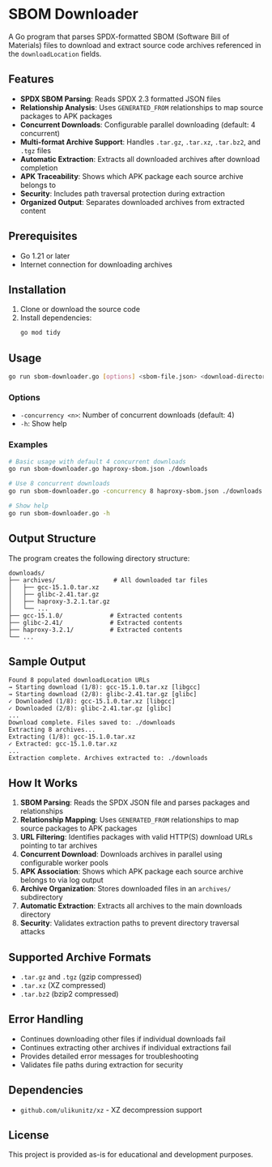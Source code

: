 # SBOM Downloader

A Go program that parses SPDX-formatted SBOM (Software Bill of Materials) files to download and extract source code archives referenced in the `downloadLocation` fields.

## Features

- **SPDX SBOM Parsing**: Reads SPDX 2.3 formatted JSON files
- **Relationship Analysis**: Uses `GENERATED_FROM` relationships to map source packages to APK packages
- **Concurrent Downloads**: Configurable parallel downloading (default: 4 concurrent)
- **Multi-format Archive Support**: Handles `.tar.gz`, `.tar.xz`, `.tar.bz2`, and `.tgz` files
- **Automatic Extraction**: Extracts all downloaded archives after download completion
- **APK Traceability**: Shows which APK package each source archive belongs to
- **Security**: Includes path traversal protection during extraction
- **Organized Output**: Separates downloaded archives from extracted content

## Prerequisites

- Go 1.21 or later
- Internet connection for downloading archives

## Installation

1. Clone or download the source code
2. Install dependencies:
   ```bash
   go mod tidy
   ```

## Usage

```bash
go run sbom-downloader.go [options] <sbom-file.json> <download-directory>
```

### Options

- `-concurrency <n>`: Number of concurrent downloads (default: 4)
- `-h`: Show help

### Examples

```bash
# Basic usage with default 4 concurrent downloads
go run sbom-downloader.go haproxy-sbom.json ./downloads

# Use 8 concurrent downloads
go run sbom-downloader.go -concurrency 8 haproxy-sbom.json ./downloads

# Show help
go run sbom-downloader.go -h
```

## Output Structure

The program creates the following directory structure:

```
downloads/
├── archives/                # All downloaded tar files
│   ├── gcc-15.1.0.tar.xz
│   ├── glibc-2.41.tar.gz
│   ├── haproxy-3.2.1.tar.gz
│   └── ...
├── gcc-15.1.0/             # Extracted contents
├── glibc-2.41/             # Extracted contents  
├── haproxy-3.2.1/          # Extracted contents
└── ...
```

## Sample Output

```
Found 8 populated downloadLocation URLs
→ Starting download (1/8): gcc-15.1.0.tar.xz [libgcc]
→ Starting download (2/8): glibc-2.41.tar.gz [glibc]
✓ Downloaded (1/8): gcc-15.1.0.tar.xz [libgcc]
✓ Downloaded (2/8): glibc-2.41.tar.gz [glibc]
...
Download complete. Files saved to: ./downloads
Extracting 8 archives...
Extracting (1/8): gcc-15.1.0.tar.xz
✓ Extracted: gcc-15.1.0.tar.xz
...
Extraction complete. Archives extracted to: ./downloads
```

## How It Works

1. **SBOM Parsing**: Reads the SPDX JSON file and parses packages and relationships
2. **Relationship Mapping**: Uses `GENERATED_FROM` relationships to map source packages to APK packages
3. **URL Filtering**: Identifies packages with valid HTTP(S) download URLs pointing to tar archives
4. **Concurrent Download**: Downloads archives in parallel using configurable worker pools
5. **APK Association**: Shows which APK package each source archive belongs to via log output
6. **Archive Organization**: Stores downloaded files in an `archives/` subdirectory
7. **Automatic Extraction**: Extracts all archives to the main downloads directory
8. **Security**: Validates extraction paths to prevent directory traversal attacks

## Supported Archive Formats

- `.tar.gz` and `.tgz` (gzip compressed)
- `.tar.xz` (XZ compressed)  
- `.tar.bz2` (bzip2 compressed)

## Error Handling

- Continues downloading other files if individual downloads fail
- Continues extracting other archives if individual extractions fail
- Provides detailed error messages for troubleshooting
- Validates file paths during extraction for security

## Dependencies

- `github.com/ulikunitz/xz` - XZ decompression support

## License

This project is provided as-is for educational and development purposes.
